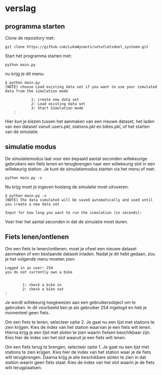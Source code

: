 # verslag

## programma starten
Clone de repository met:

    git clone https://github.com/LukaWynants/velofietsdeel_systeem.git

Start het programma starten met:

    python main.py

nu krijg je dit menu:

    $ python main.py 
    [NOTE] choose Load existing data set if you want to use your simulated data from the simulation mode

                1: create new data set
                2: Load existing data set
                3: Start Simulation mode
        :
Hier kun je kiezen tussen het aanmaken van een nieuwe dataset, het laden van een dataset vanuit users.pkl, stations.pkl en bikes.pkl, of het starten van de simulatie.

## simulatie modus

De simulatiemodus laat voor een bepaald aantal seconden willekeurige gebruikers een fiets lenen en terugbrengen naar een willekeurig slot in een willekeurig station.
Je kunt de simulatiemodus starten via het menu of met:

    python main.py -s

Nu krijg moet je ingeven hoelang de simulatie moet uitvoeren:

    $ python main.py -s
    [NOTE] The data simulated will be saved automatically and used until you create a new data set

    Input for how long you want to run the simulation (in seconds):
Voer hier het aantal seconden in dat de simulatie moet duren.

## Fiets lenen/ontlenen
Om een fiets te lenen/ontlenen, moet je ofwel een nieuwe dataset aanmaken of een bestaande dataset inladen. 
Nadat je dit hebt gedaan, zou je het volgende menu moeten zien:

    Logged in as user: 254
    you do not currently own a bike


            1: check a bike in
            2: check a bike out
    :
Je wordt willekeurig toegewezen aan een gebruikersobject om te gebruiken. In dit voorbeeld ben je als gebruiker 254 ingelogd en heb je momenteel geen fiets.

Om een fiets te lenen, selecteer optie 2.
Je gaat nu een lijst met stations te zien krijgen. Kies de index van het station waarvan je een fiets wilt lenen. Hierna krijg je een lijst met sloten te zien waarin fietsen beschikbaar zijn. Kies hier  de index van het slot waaruit je een fiets wilt lenen.

Om een fiets terug te brengen, selecteer optie 1.
Je gaat nu een lijst met stations te zien krijgen. Kies hier de index van het station waar je de fiets wilt terugbrengen. Daarna krijg je alle beschikbare sloten te zien in dat station waarin geen fiets staat. Kies de index van het slot waarin je de fiets wilt terugplaatsen.
